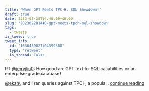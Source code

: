 ```yaml
---
title: 'When GPT Meets TPC-H: SQL Showdown!'
draft: true
date: 2023-02-28T14:48:09+00:00
slug: '202302281448-gpt-meets-tpch-sql-showdown'
tags:
  - tweets
is_tweet: true
tweet_info:
  id: '1630459827104399360'
  type: 'retweet'
  is_thread: False
---
```




RT [@jerryjliu0](https://x.com/jerryjliu0): How good are GPT text-to-SQL capabilities on an enterprise-grade database?

[@ekzhu](https://x.com/ekzhu) and I ran queries against TPCH, a popula… [continue reading](https://x.com/sytelus/status/1630459827104399360)

